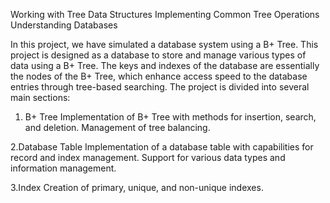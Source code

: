 Working with Tree Data Structures
Implementing Common Tree Operations
Understanding Databases

In this project, we have simulated a database system using a B+ Tree.
This project is designed as a database to store and manage various types of data using a B+ Tree. The keys and indexes of the database are essentially the nodes of the B+ Tree, which enhance access speed to the database entries through tree-based searching.
The project is divided into several main sections:

1. B+ Tree
Implementation of B+ Tree with methods for insertion, search, and deletion.
Management of tree balancing.

2.Database Table
Implementation of a database table with capabilities for record and index management.
Support for various data types and information management.

3.Index
Creation of primary, unique, and non-unique indexes.
